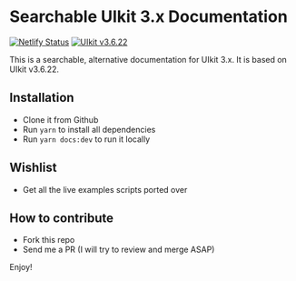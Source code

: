 # Searchable UIkit 3.x Documentation

[![Netlify Status](https://api.netlify.com/api/v1/badges/53130a1d-55b2-4154-bdb8-3a01cb2c79db/deploy-status)](https://app.netlify.com/sites/uikitdocs/deploys) [![UIkit v3.6.22](https://img.shields.io/badge/UIkit-v3.6.22-blue)](https://getuikit.com/docs/introduction)

This is a searchable, alternative documentation for UIkit 3.x. It is based on UIkit v3.6.22.

## Installation
- Clone it from Github
- Run `yarn` to install all dependencies
- Run `yarn docs:dev` to run it locally

## Wishlist
- Get all the live examples scripts ported over

## How to contribute
- Fork this repo
- Send me a PR (I will try to review and merge ASAP)

Enjoy!
